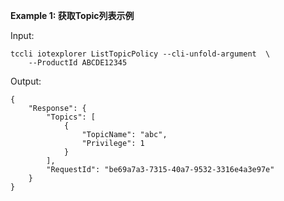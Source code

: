 **Example 1: 获取Topic列表示例**



Input: 

```
tccli iotexplorer ListTopicPolicy --cli-unfold-argument  \
    --ProductId ABCDE12345
```

Output: 
```
{
    "Response": {
        "Topics": [
            {
                "TopicName": "abc",
                "Privilege": 1
            }
        ],
        "RequestId": "be69a7a3-7315-40a7-9532-3316e4a3e97e"
    }
}
```

